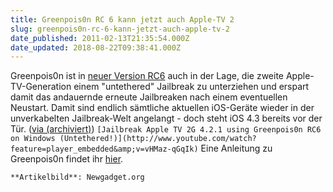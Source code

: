 ```yaml
---
title: Greenpois0n RC 6 kann jetzt auch Apple-TV 2
slug: greenpois0n-rc-6-kann-jetzt-auch-apple-tv-2
date_published: 2011-02-13T21:35:54.000Z
date_updated: 2018-08-22T09:38:41.000Z
---
```


Greenpois0n ist in [neuer Version RC6](http://www.greenpois0n.com/) auch in der Lage, die zweite Apple-TV-Generation einem "untethered" Jailbreak zu unterziehen und erspart damit das andauernde erneute  Jailbreaken nach einem eventuellen Neustart. Damit sind endlich sämtliche aktuellen iOS-Geräte wieder in der unverkabelten Jailbreak-Welt angelangt - doch steht iOS 4.3 bereits vor der Tür. ([via (archiviert)](http://web.archive.org/web/20110216083745/http://www.fscklog.com:80/2011/02/greenpois0n-rc6-nachhaltiger-jailbreak-auch-f%C3%BCr-apple-tv-2-video.html))
`[Jailbreak Apple TV 2G 4.2.1 using Greenpois0n RC6 on Windows (Untethered!)](http://www.youtube.com/watch?feature=player_embedded&amp;v=vHMaz-qGqIk)`
Eine Anleitung zu Greenpois0n findet ihr [hier](__GHOST_URL__/howto-jailbreak-iphone-4-ios-4-2-1-mit-greenpois0n-rc5/).

`**Artikelbild**: Newgadget.org`
